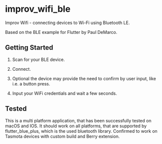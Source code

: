 # improv_wifi_ble

Improv Wifi - connecting devices to Wi-Fi using Bluetooth LE.

Based on the BLE example for Flutter by Paul DeMarco.

## Getting Started

1. Scan for your BLE device.

2. Connect.

3. Optional the device may provide the need to confirm by user input, like i.e. a button press.

4. Input your WiFi credentials and wait a few seconds.

## Tested
  
This is a multi platform application, that has been successfully tested on macOS and IOS. It should work on all platforms, that are supported by flutter_blue_plus, which is the used bluetooth library.
Confirmed to work on Tasmota devices with custom build and Berry extension.